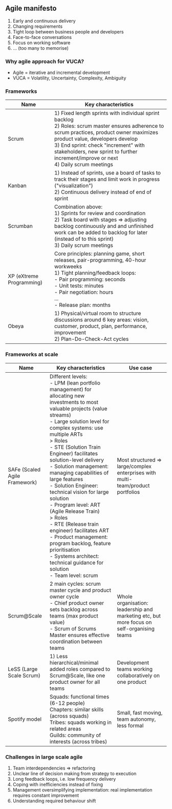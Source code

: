## Agile manifesto
1) Early and continuous delivery 
2) Changing requirements 
3) Tight loop between business people and developers
4) Face-to-face conversations
5) Focus on working software
6) ... (too many to memorise)
### Why agile approach for VUCA?
- Agile = iterative and incremental development 
- VUCA = Volatility, Uncertainty, Complexity, Ambiguity
### Frameworks

| Name                     | Key characteristics                                                                                                                                                                                                                                                                                                |
| ------------------------ | ------------------------------------------------------------------------------------------------------------------------------------------------------------------------------------------------------------------------------------------------------------------------------------------------------------------ |
| Scrum                    | 1) Fixed length sprints with individual sprint backlog<br>2) Roles: scrum master ensures adherence to scrum practices, product owner maximizes product value, developers develop<br>3) End sprint: check "increment" with stakeholders, new sprint to further increment/improve or next<br>4) Daily scrum meetings |
| Kanban                   | 1) Instead of sprints, use a board of tasks to track their stages and limit work in progress ("visualization")<br>2) Continuous delivery instead of end of sprint                                                                                                                                                  |
| Scrumban                 | Combination above:<br>1) Sprints for review and coordination<br>2) Task board with stages => adjusting backlog continuously and and unfinished work can be added to backlog for later (instead of to this sprint)<br>3) Daily scrum meetings                                                                       |
| XP (eXtreme Programming) | Core principles: planning game, short releases, pair-programming, 40-hour workweeks<br>1) Tight planning/feedback loops:<br>- Pair programming: seconds<br>- Unit tests: minutes<br>- Pair negotiation: hours<br>...<br>- Release plan: months                                                                     |
| Obeya                    | 1) Physical/virtual room to structure discussions around 6 key areas: vision, customer, product, plan, performance, improvement<br>2) Plan-Do-Check-Act cycles                                                                                                                                                     |
### Frameworks at scale

| Name                          | Key characteristics                                                                                                                                                                                                                                                                                                                                                                                                                                                                                                                                                                                                                                                                                             | Use case                                                                                  |
| ----------------------------- | --------------------------------------------------------------------------------------------------------------------------------------------------------------------------------------------------------------------------------------------------------------------------------------------------------------------------------------------------------------------------------------------------------------------------------------------------------------------------------------------------------------------------------------------------------------------------------------------------------------------------------------------------------------------------------------------------------------- | ----------------------------------------------------------------------------------------- |
| SAFe (Scaled Agile Framework) | Different levels:<br>- LPM (lean portfolio management) for allocating new investments to most valuable projects (value streams)<br>- Large solution level for complex systems: use multiple ARTs<br>   > Roles<br>     - STE (Solution Train Engineer) facilitates solution-level delivery<br>     - Solution management: managing capabilities of large features<br>     - Solution Engineer: technical vision for large solution<br>- Program level: ART (Agile Release Train)<br>   > Roles<br>       - RTE (Release train engineer) facilitates ART<br>	   - Product management: program backlog, feature prioritisation<br>	   - Systems architect: technical guidance for solution<br>- Team level: scrum | Most structured => large/complex enterprises with multi-team/product portfolios           |
| Scrum@Scale                   | 2 main cycles: scrum master cycle and product owner cycle<br>- Chief product owner sets backlog across teams (max product value)<br>- Scrum of Scrums Master ensures effective coordination between teams                                                                                                                                                                                                                                                                                                                                                                                                                                                                                                       | Whole organisation: leadership and marketing etc, but more focus on self-organising teams |
| LeSS (Large Scale Scrum)      | 1) Less hierarchical/minimal added roles compared to Scrum@Scale, like one product owner for all teams                                                                                                                                                                                                                                                                                                                                                                                                                                                                                                                                                                                                          | Development teams working collaboratively on one product                                  |
| Spotify model                 | Squads: functional times (6-12 people)<br>Chapters: similar skills (across squads)<br>Tribes: squads working in related areas<br>Guilds: community of interests (across tribes)                                                                                                                                                                                                                                                                                                                                                                                                                                                                                                                                 | Small, fast moving, team autonomy, less formal                                            |
### Challenges in large scale agile
1) Team interdependencies => refactoring
2) Unclear line of decision making from strategy to execution
3) Long feedback loops, i.e. low frequency delivery
4) Coping with inefficiencies instead of fixing
5) Management oversimplifying implementation: real implementation requires constant improvement
6) Understanding required behaviour shift